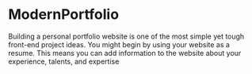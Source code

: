 # ModernPortfolio
Building a personal portfolio website is one of the most simple yet tough front-end project ideas. You might begin by using your website as a resume. This means you can add information to the website about your experience, talents, and expertise
